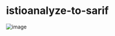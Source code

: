 # istioanalyze-to-sarif

![image](https://github.com/cnetsec/istioanalyze-to-sarif/assets/86935257/0d9d0913-c764-4690-9b8b-5a0483b0b030)
